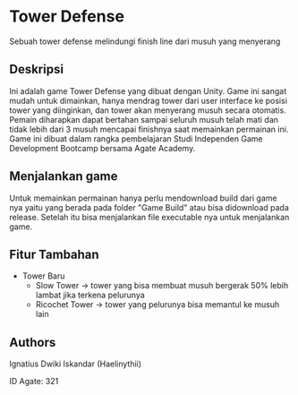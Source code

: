 # Tower Defense

Sebuah tower defense melindungi finish line dari musuh yang menyerang

## Deskripsi
Ini adalah game Tower Defense yang dibuat dengan Unity. Game ini sangat mudah untuk dimainkan, hanya mendrag tower dari user interface ke posisi tower yang diinginkan, dan tower akan menyerang musuh secara otomatis. Pemain diharapkan dapat bertahan sampai seluruh musuh telah mati dan tidak lebih dari 3 musuh mencapai finishnya saat memainkan permainan ini. Game ini dibuat dalam rangka pembelajaran Studi Independen Game Development Bootcamp bersama Agate Academy.

## Menjalankan game
Untuk memainkan permainan hanya perlu mendownload build dari game nya yaitu yang berada pada folder "Game Build" atau bisa didownload pada release. Setelah itu bisa menjalankan file executable nya untuk menjalankan game.

## Fitur Tambahan
- Tower Baru
    - Slow Tower -> tower yang bisa membuat musuh bergerak 50% lebih lambat jika terkena pelurunya
    - Ricochet Tower -> tower yang pelurunya bisa memantul ke musuh lain

## Authors
Ignatius Dwiki Iskandar (Haelinythii)

ID Agate: 321